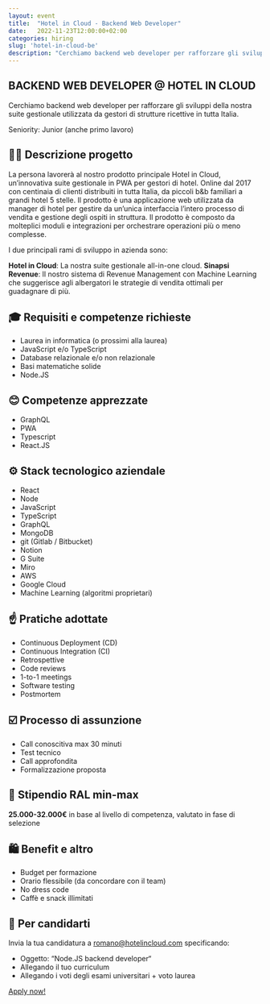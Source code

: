 ```yaml
---
layout: event
title:  "Hotel in Cloud - Backend Web Developer"
date:   2022-11-23T12:00:00+02:00
categories: hiring
slug: 'hotel-in-cloud-be'
description: "Cerchiamo backend web developer per rafforzare gli sviluppi della nostra suite gestionale utilizzata da gestori di strutture ricettive in tutta Italia. Seniority: Junior (anche primo lavoro)"
---
```


## BACKEND WEB DEVELOPER @ HOTEL IN CLOUD

Cerchiamo backend web developer per rafforzare gli sviluppi della nostra suite gestionale utilizzata da gestori di strutture ricettive in tutta Italia.

Seniority: Junior (anche primo lavoro)

## 🧑‍💻 Descrizione progetto
La persona lavorerà al nostro prodotto principale Hotel in Cloud, un’innovativa suite gestionale in PWA per gestori di hotel.
Online dal 2017 con centinaia di clienti distribuiti in tutta Italia, da piccoli b&b familiari a grandi hotel 5 stelle.
Il prodotto è una applicazione web utilizzata da manager di hotel per gestire da un’unica interfaccia l’intero processo di vendita e gestione degli ospiti in struttura. Il prodotto è composto da molteplici moduli e integrazioni per orchestrare operazioni più o meno complesse.

I due principali rami di sviluppo in azienda sono:

**Hotel in Cloud**: La nostra suite gestionale all-in-one cloud.
**Sinapsi Revenue**: Il nostro sistema di Revenue Management con Machine Learning che suggerisce agli albergatori le strategie di vendita ottimali per guadagnare di più.

## 🎓 Requisiti e competenze richieste
- Laurea in informatica (o prossimi alla laurea)
- JavaScript e/o TypeScript
- Database relazionale e/o non relazionale
- Basi matematiche solide
- Node.JS

## 😊 Competenze apprezzate
- GraphQL
- PWA
- Typescript
- React.JS

## ⚙️ Stack tecnologico aziendale
- React
- Node
- JavaScript
- TypeScript
- GraphQL
- MongoDB
- git (Gitlab / Bitbucket)
- Notion
- G Suite
- Miro
- AWS
- Google Cloud
- Machine Learning (algoritmi proprietari)

## ☝️ Pratiche adottate
- Continuous Deployment (CD)
- Continuous Integration (CI)
- Retrospettive
- Code reviews
- 1-to-1 meetings
- Software testing
- Postmortem

## ☑️ Processo di assunzione
- Call conoscitiva max 30 minuti
- Test tecnico
- Call approfondita
- Formalizzazione proposta

## 🫰 Stipendio RAL min-max
**25.000-32.000€** in base al livello di competenza, valutato in fase di selezione

## 🛍️ Benefit e altro
- Budget per formazione
- Orario flessibile (da concordare con il team)
- No dress code
- Caffè e snack illimitati

## 📧 Per candidarti
Invia la tua candidatura a [romano@hotelincloud.com](mailto:romano@hotelincloud.com) specificando:

- Oggetto: “Node.JS backend developer“
- Allegando il tuo curriculum
- Allegando i voti degli esami universitari + voto laurea

<a class="btn btn-primary text-white btn-lg mt-3" target="_blank" href="mailto:romano@hotelincloud.com">Apply now!</a>